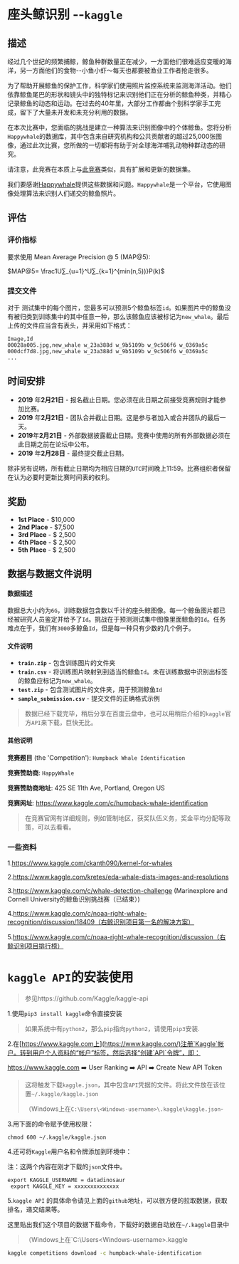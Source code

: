 # 座头鲸识别 --`kaggle`

## 描述

​	经过几个世纪的频繁捕鲸，鲸鱼种群数量正在减少，一方面他们很难适应变暖的海洋，另一方面他们的食物--小鱼小虾～每天也都要被渔业工作者抢走很多。

​	为了帮助开展鲸鱼的保护工作，科学家们使用照片监控系统来监测海洋活动。他们依靠鲸鱼尾巴的形状和镜头中的独特标记来识别他们正在分析的鲸鱼种类，并精心记录鲸鱼的动态和运动。在过去的40年里，大部分工作都由个别科学家手工完成，留下了大量未开发和未充分利用的数据。

​	在本次比赛中，您面临的挑战是建立一种算法来识别图像中的个体鲸鱼。您将分析`Happywhale`的数据库，其中包含来自研究机构和公共贡献者的超过25,000张图像，通过此次比赛，您所做的一切都将有助于对全球海洋哺乳动物种群动态的研究。

请注意，此竞赛在本质上与[此竞赛](https://www.kaggle.com/c/whale-categorization-playground)类似，具有扩展和更新的数据集。

我们要感谢[Happywhale](https://happywhale.com/)提供这些数据和问题。`Happywhale`是一个平台，它使用图像处理算法来识别人们递交的鲸鱼照片。



## 评估

### 评价指标

要求使用 Mean Average Precision @ 5 (MAP@5):

$MAP@5= \frac1U∑_{u=1}^U∑_{k=1}^{min(n,5))}P(k)$



### 提交文件

对于 测试集中的每个图片，您最多可以预测5个鲸鱼标签`id`。如果图片中的鲸鱼没有被归类到训练集中的其中任意一种，那么该鲸鱼应该被标记为`new_whale`。最后上传的文件应当含有表头，并采用如下格式：

```
Image,Id 
00028a005.jpg,new_whale w_23a388d w_9b5109b w_9c506f6 w_0369a5c 
000dcf7d8.jpg,new_whale w_23a388d w_9b5109b w_9c506f6 w_0369a5c 
...
```



## 时间安排

- **2019**  年**2月21日** - 报名截止日期。您必须在此日期之前接受竞赛规则才能参加比赛。
- **2019**  年**2月21日** - 团队合并截止日期。这是参与者加入或合并团队的最后一天。
- **2019**年**2月21日** - 外部数据披露截止日期。竞赛中使用的所有外部数据必须在此日期之前在论坛中公布。
- **2019**  年**2月28日** - 最终提交截止日期。

除非另有说明，所有截止日期均为相应日期的`UTC`时间晚上11:59。比赛组织者保留在认为必要时更新比赛时间表的权利。



## 奖励

- **1st Place** - $10,000
- **2nd Place** - $7,500
- **3rd Place** - $ 2,500
- **4th Place** - $ 2,500
- **5th Place** - $ 2,500



## 数据与数据文件说明

#### 数据描述

数据总大小约为`6G`，训练数据包含数以千计的座头鲸图像。每一个鲸鱼图片都已经被研究人员鉴定并给予了`Id`。挑战在于预测测试集中图像里面鲸鱼的`Id`。任务难点在于，我们有`3000`多鲸鱼`Id`，但是每一种只有少数的几个例子。

#### 文件说明

- **`train.zip`** - 包含训练图片的文件夹
- **`train.csv`** - 将训练图片映射到到适当的鲸鱼`Id`。未在训练数据中识别出标签的鲸鱼应标记为`new_whale`。
- **`test.zip`** - 包含测试图片的文件夹，用于预测鲸鱼`Id`
- **`sample_submission.csv`** - 提交文件的正确格式示例

> 数据已经下载完毕，稍后分享在百度云盘中，也可以用稍后介绍的`kaggle`官方`API`来下载，巨快无比。



#### 其他说明

**竞赛题目** (the 'Competition'): `Humpback Whale Identification`

**竞赛赞助商**: `HappyWhale`

**竞赛赞助商地址**: 425 SE 11th Ave, Portland, Oregon US

**竞赛网址**: <https://www.kaggle.com/c/humpback-whale-identification>

> 在竞赛官网有详细规则，例如管制地区，获奖队伍义务，奖金平均分配等政策，可以去看看。



### 一些资料

1.https://www.kaggle.com/ckanth090/kernel-for-whales   

2.https://www.kaggle.com/kretes/eda-whale-dists-images-and-resolutions

3.https://www.kaggle.com/c/whale-detection-challenge (Marinexplore and Cornell University的鲸鱼识别挑战赛（已结束）)

4.https://www.kaggle.com/c/noaa-right-whale-recognition/discussion/18409（右鲸识别项目第一名的解决方案）

5.https://www.kaggle.com/c/noaa-right-whale-recognition/discussion（右鲸识别项目排行榜）



# `kaggle API`的安装使用

> 参见https://github.com/Kaggle/kaggle-api

1.使用`pip3 install kaggle`命令直接安装

> 如果系统中有`python2`，那么`pip`指向`python2`，请使用`pip3`安装.



2.在[https://www.kaggle.com上](https://www.kaggle.com/)注册`Kaggle`帐户。转到用户个人资料的“帐户”标签，然后选择“创建`API`令牌”，即：

https://www.kaggle.com ➡️ User Ranking ➡️ API ➡️ Create New API Token

> 这将触发下载`kaggle.json`，其中包含`API`凭据的文件。将此文件放在该位置`~/.kaggle/kaggle.json`
>
> （Windows上在`C:\Users\<Windows-username>\.kaggle\kaggle.json`-   



3.用下面的命令赋予使用权限：

```
chmod 600 ~/.kaggle/kaggle.json
```



4.还可将`Kaggle`用户名和令牌添加到环境中：

注：这两个内容在刚才下载的`json`文件中。

```
export KAGGLE_USERNAME = datadinosaur
 export KAGGLE_KEY = xxxxxxxxxxxxxx
```





5.`kaggle API` 的具体命令请见上面的`github`地址，可以很方便的拉取数据，获取排名，递交结果等。

这里贴出我们这个项目的数据下载命令，下载好的数据自动放在`~/.kaggle`目录中

> （Windows上在`C:\Users\<Windows-username>\.kaggle



```bash
kaggle competitions download -c humpback-whale-identification
```

